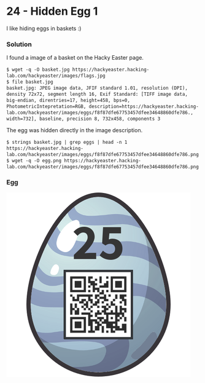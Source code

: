 # 24 - Hidden Egg 1

I like hiding eggs in baskets :)

### Solution

I found a image of a basket on the Hacky Easter page.

```
$ wget -q -O basket.jpg https://hackyeaster.hacking-lab.com/hackyeaster/images/flags.jpg
$ file basket.jpg 
basket.jpg: JPEG image data, JFIF standard 1.01, resolution (DPI), density 72x72, segment length 16, Exif Standard: [TIFF image data, big-endian, direntries=17, height=458, bps=0, PhotometricIntepretation=RGB, description=https://hackyeaster.hacking-lab.com/hackyeaster/images/eggs/f8f87dfe67753457dfee34648860dfe786., width=732], baseline, precision 8, 732x458, components 3
```

The egg was hidden directly in the image description.

```
$ strings basket.jpg | grep eggs | head -n 1
https://hackyeaster.hacking-lab.com/hackyeaster/images/eggs/f8f87dfe67753457dfee34648860dfe786.png
$ wget -q -O egg.png https://hackyeaster.hacking-lab.com/hackyeaster/images/eggs/f8f87dfe67753457dfee34648860dfe786.png
```

### Egg

![egg.png](files/egg.png "egg.png")
